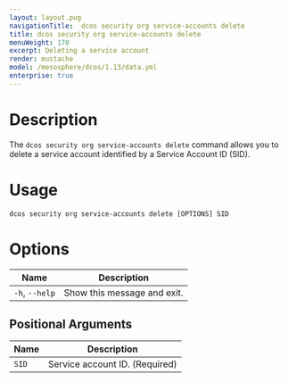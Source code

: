 ```yaml
---
layout: layout.pug
navigationTitle:  dcos security org service-accounts delete
title: dcos security org service-accounts delete
menuWeight: 170
excerpt: Deleting a service account
render: mustache
model: /mesosphere/dcos/1.13/data.yml
enterprise: true
---
```


# Description

The `dcos security org service-accounts delete` command allows you to delete a service account identified by a Service Account ID (SID).

# Usage

```
dcos security org service-accounts delete [OPTIONS] SID
```

# Options

| Name |  Description |
|---------|-------------|
|  `-h`, `--help` |  Show this message and exit.|

## Positional Arguments

| Name |  Description |
|---------|-------------|
| `SID` | Service account ID. (Required)|
